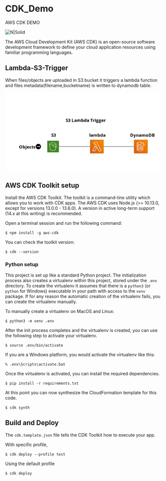 # CDK_Demo
AWS CDK DEMO

![N|Solid](https://d2908q01vomqb2.cloudfront.net/7719a1c782a1ba91c031a682a0a2f8658209adbf/2021/01/15/cdk-logo6-1260x476.png)


The AWS Cloud Development Kit (AWS CDK) is an open-source software development framework to define your cloud application resources using familiar programming languages.

## Lambda-S3-Trigger
When files/objects are uploaded in S3 bucket it triggers a lambda function and files metadata(filename,bucketname) is written to dynamodb table.

<p align="center">
  <img src="https://github.com/shubhampawar/CDK_Demo/blob/main/cdk-demo.png" />
</p>



## AWS CDK Toolkit setup

Install the AWS CDK Toolkit. The toolkit is a command-line utility which allows you to work with CDK apps.
The AWS CDK uses Node.js (>= 10.13.0, except for versions 13.0.0 - 13.6.0). A version in active long-term support (14.x at this writing) is recommended.

Open a terminal session and run the following command:

    $ npm install -g aws-cdk

You can check the toolkit version:
    
    $ cdk --version

    



### Python setup

This project is set up like a standard Python project. The initialization process also creates a virtualenv within this
project, stored under the `.env` directory. To create the virtualenv it assumes that there is a `python3` (or `python`
for Windows) executable in your path with access to the `venv` package. If for any reason the automatic creation of the
virtualenv fails, you can create the virtualenv manually.

To manually create a virtualenv on MacOS and Linux:

```
$ python3 -m venv .env
```

After the init process completes and the virtualenv is created, you can use the following
step to activate your virtualenv.

```
$ source .env/bin/activate
```

If you are a Windows platform, you would activate the virtualenv like this:

```
% .env\Scripts\activate.bat
```

Once the virtualenv is activated, you can install the required dependencies.

```
$ pip install -r requirements.txt
```

At this point you can now synthesize the CloudFormation template for this code.

```
$ cdk synth
```

## Build and Deploy

The `cdk.template.json` file tells the CDK Toolkit how to execute your app.

With specific profile,
```
$ cdk deploy --profile test
```

Using the default profile

```
$ cdk deploy
```
